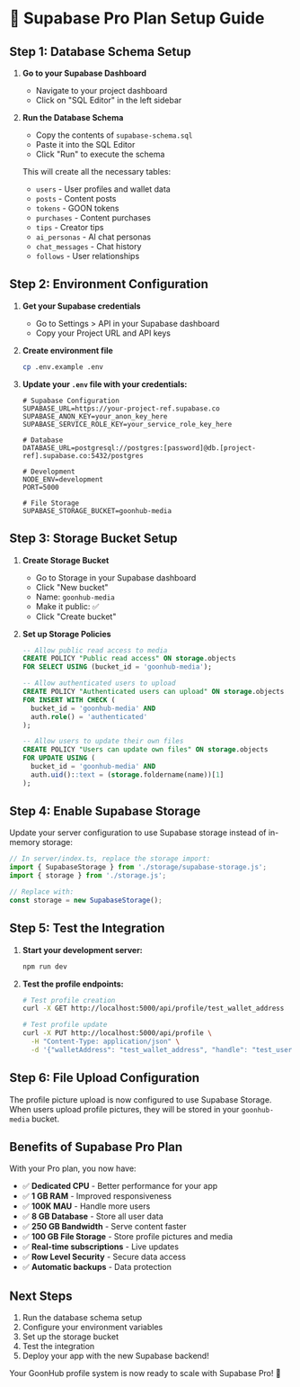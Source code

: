 # 🚀 Supabase Pro Plan Setup Guide

## Step 1: Database Schema Setup

1. **Go to your Supabase Dashboard**
   - Navigate to your project dashboard
   - Click on "SQL Editor" in the left sidebar

2. **Run the Database Schema**
   - Copy the contents of `supabase-schema.sql`
   - Paste it into the SQL Editor
   - Click "Run" to execute the schema

   This will create all the necessary tables:
   - `users` - User profiles and wallet data
   - `posts` - Content posts
   - `tokens` - GOON tokens
   - `purchases` - Content purchases
   - `tips` - Creator tips
   - `ai_personas` - AI chat personas
   - `chat_messages` - Chat history
   - `follows` - User relationships

## Step 2: Environment Configuration

1. **Get your Supabase credentials**
   - Go to Settings > API in your Supabase dashboard
   - Copy your Project URL and API keys

2. **Create environment file**
   ```bash
   cp .env.example .env
   ```

3. **Update your `.env` file with your credentials:**
   ```env
   # Supabase Configuration
   SUPABASE_URL=https://your-project-ref.supabase.co
   SUPABASE_ANON_KEY=your_anon_key_here
   SUPABASE_SERVICE_ROLE_KEY=your_service_role_key_here
   
   # Database
   DATABASE_URL=postgresql://postgres:[password]@db.[project-ref].supabase.co:5432/postgres
   
   # Development
   NODE_ENV=development
   PORT=5000
   
   # File Storage
   SUPABASE_STORAGE_BUCKET=goonhub-media
   ```

## Step 3: Storage Bucket Setup

1. **Create Storage Bucket**
   - Go to Storage in your Supabase dashboard
   - Click "New bucket"
   - Name: `goonhub-media`
   - Make it public: ✅
   - Click "Create bucket"

2. **Set up Storage Policies**
   ```sql
   -- Allow public read access to media
   CREATE POLICY "Public read access" ON storage.objects
   FOR SELECT USING (bucket_id = 'goonhub-media');
   
   -- Allow authenticated users to upload
   CREATE POLICY "Authenticated users can upload" ON storage.objects
   FOR INSERT WITH CHECK (
     bucket_id = 'goonhub-media' AND 
     auth.role() = 'authenticated'
   );
   
   -- Allow users to update their own files
   CREATE POLICY "Users can update own files" ON storage.objects
   FOR UPDATE USING (
     bucket_id = 'goonhub-media' AND 
     auth.uid()::text = (storage.foldername(name))[1]
   );
   ```

## Step 4: Enable Supabase Storage

Update your server configuration to use Supabase storage instead of in-memory storage:

```typescript
// In server/index.ts, replace the storage import:
import { SupabaseStorage } from './storage/supabase-storage.js';
import { storage } from './storage.js';

// Replace with:
const storage = new SupabaseStorage();
```

## Step 5: Test the Integration

1. **Start your development server:**
   ```bash
   npm run dev
   ```

2. **Test the profile endpoints:**
   ```bash
   # Test profile creation
   curl -X GET http://localhost:5000/api/profile/test_wallet_address
   
   # Test profile update
   curl -X PUT http://localhost:5000/api/profile \
     -H "Content-Type: application/json" \
     -d '{"walletAddress": "test_wallet_address", "handle": "test_user", "bio": "Test bio"}'
   ```

## Step 6: File Upload Configuration

The profile picture upload is now configured to use Supabase Storage. When users upload profile pictures, they will be stored in your `goonhub-media` bucket.

## Benefits of Supabase Pro Plan

With your Pro plan, you now have:

- ✅ **Dedicated CPU** - Better performance for your app
- ✅ **1 GB RAM** - Improved responsiveness
- ✅ **100K MAU** - Handle more users
- ✅ **8 GB Database** - Store all user data
- ✅ **250 GB Bandwidth** - Serve content faster
- ✅ **100 GB File Storage** - Store profile pictures and media
- ✅ **Real-time subscriptions** - Live updates
- ✅ **Row Level Security** - Secure data access
- ✅ **Automatic backups** - Data protection

## Next Steps

1. Run the database schema setup
2. Configure your environment variables
3. Set up the storage bucket
4. Test the integration
5. Deploy your app with the new Supabase backend!

Your GoonHub profile system is now ready to scale with Supabase Pro! 🎉

